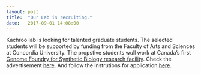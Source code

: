 ```yaml
---
layout: post
title:  "Our Lab is recruiting."
date:   2017-09-01 14:08:00
---
```

Kachroo lab is looking for talented graduate students. The selected students will be supported by funding from the Faculty of Arts and Sciences at Concordia University. The propstive students wull work at Canada’s first [Genome Foundry for Synthetic Biology research facility](http://www.concordia.ca/research/casb/facilities.html). Check the advertisement [here](http://www.concordia.ca/artsci/academics/graduate/chem-phys-bio-opportunities/msc-phd-postdoc-applied-synthetic-biology.html?utm_content=buffer82c6e&utm_medium=social&utm_source=twitter.com&utm_campaign=buffer). And follow the instrutions for application [here](http://www.kachroolab.org/positions/joining_the_lab).
